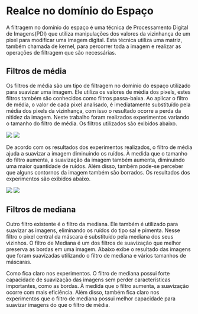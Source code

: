 # Realce no domínio do Espaço

A filtragem no domínio do espaço é uma técnica de Processamento Digital de Imagens(PDI) que utiliza manipulações dos valores da vizinhança de um pixel para modificar uma imagem digital. Esta técnica utiliza uma matriz, também chamada de kernel, para percorrer toda a imagem e realizar as operações de filtragem que são necessárias. 

## Filtros de média

Os filtros de média são um tipo de filtragem no domínio do espaço utilizado para suavizar uma imagem. Ele utiliza os valores de média dos pixels, estes filtros também são conhecidos como filtros passa-baixa. Ao aplicar o filtro de média, o valor de cada pixel analisado, é  imediatamente substituído pela média dos pixels da vizinhança, com isso o resultado ocorre a perda da nitidez da imagem. Neste trabalho foram realizados experimentos variando o tamanho do filtro de média. Os filtros utilizados são exibidos abaixo.

<img src="images/item-a.png">
<img src="images/item-b.png">


De acordo com os resultados dos experimentos realizados, o filtro de média ajuda a suavizar a imagem diminuindo os ruídos. À medida que o tamanho do filtro aumenta, a suavização da imagem também aumenta, diminuindo uma maior quantidade de ruídos. Além disso, também pode-se perceber que alguns contornos da imagem também são borrados.  Os resultados dos experimentos são exibidos abaixo. 

<img src="resultados/a)mean_filter.png">
<img src="resultados/b)mean_filter.png">

## Filtros de mediana

Outro filtro existente é o filtro da mediana. Ele também é utilizado para suavizar as imagens, eliminando os ruídos do tipo sal e pimenta. Nesse filtro o pixel central da máscara é substituído pela mediana dos seus vizinhos. O filtro de Mediana é um dos filtros de suavização que melhor preserva as bordas em uma imagem. Abaixo exibe o resultado das imagens que foram suavizadas utilizando o filtro de mediana e vários tamanhos de máscaras.


Como fica claro nos experimentos. O filtro de mediana possui forte capacidade de suavização das imagens sem perder características importantes, como as bordas. À medida que o filtro aumenta, a suavização ocorre com mais eficiência. Além disso, também fica claro nos experimentos que o filtro de mediana possui melhor capacidade para suavizar imagens do que o filtro de média.  

